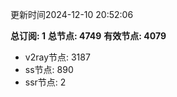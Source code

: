 更新时间2024-12-10 20:52:06

**总订阅: 1**
**总节点: 4749**
**有效节点: 4079**
- v2ray节点: 3187
- ss节点: 890
- ssr节点: 2
